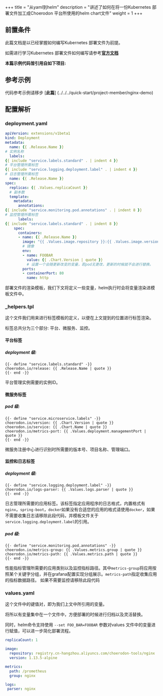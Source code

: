 +++
title = "从yaml到helm"
description = "讲述了如何在将一份Kubernetes 部署文件加工成Choerodon 平台所使用的helm chart文件"
weight = 1
+++

## 前置条件

此篇文档是以已经掌握如何编写Kubernetes 部署文件为前提。

如需进行学习Kubernetes 部署文件如何编写请参考[**官方文档**](https://kubernetes.io/docs/home)

**本篇示例代码皆引用自如下项目:**

## 参考示例

代码参考示例请移步 [**此篇**] (../../../quick-start/project-member/nginx-demo)

## 配置解析

### deployment.yaml

```yaml
apiVersion: extensions/v1beta1
kind: Deployment
metadata:
  name: {{ .Release.Name }}
# 实例名称  
  labels:
{{ include "service.labels.standard" . | indent 4 }}
# 平台管理所需标签
{{ include "service.logging.deployment.label" . | indent 4 }}
# 日志管理所需标签
  name: {{ .Release.Name }}
spec:
  replicas: {{ .Values.replicaCount }}
  # 副本数
  template:
    metadata:
      annotations:
{{ include "service.monitoring.pod.annotations" . | indent 8 }}
# 监控管理所需标签
      labels:
{{ include "service.labels.standard" . | indent 8 }}
    spec:
      containers:
      - name: {{ .Release.Name }}
        image: "{{ .Values.image.repository }}:{{ .Values.image.version }}"
        # 镜像
        env:
        - name: FOOBAR
          value: {{ .Chart.Version | quote }}
          # 设置一个会随更新改变的变量，若pod无更改，更新的时候就不会进行替换。
        ports:
        - containerPort: 80
          name: http
```

部署文件的渲染模板，我们下文将定义一些变量，helm执行时会将变量渲染进模板文件中。

### _helpers.tpl

这个文件我们用来进行标签模板的定义，以便在上文提到的位置进行标签渲染。

标签总共分为三个部分: 平台、微服务、监控。

#### 平台标签

##### deployment 级:

```
{{- define "service.labels.standard" -}}
choerodon.io/release: {{ .Release.Name | quote }}
{{- end -}}
```
平台管理实例需要的实例ID。

#### 微服务标签

##### pod 级:

```
{{- define "service.microservice.labels" -}}
choerodon.io/version: {{ .Chart.Version | quote }}
choerodon.io/service: {{ .Chart.Name | quote }}
choerodon.io/metrics-port: {{ .Values.deployment.managementPort | quote }}
{{- end -}}
```
微服务注册中心进行识别时所需要的版本号、项目名称、管理端口。

#### 监控和日志标签

##### deployment 级:

```
{{- define "service.logging.deployment.label" -}}
choerodon.io/logs-parser: {{ .Values.logs.parser | quote }}
{{- end -}}
```
日志管理所需要的应用标签。该标签指定应用程序的日志格式，内置格式有`nginx`，`spring-boot`，`docker`如果没有合适您的应用的格式请使用`docker`，如果不需要收集日志请移除此段代码，并模板文件关于`service.logging.deployment.label`的引用。

##### pod 级:

```
{{- define "service.monitoring.pod.annotations" -}}
choerodon.io/metrics-group: {{ .Values.metrics.group | quote }}
choerodon.io/metrics-path: {{ .Values.metrics.path | quote }}
{{- end -}}
```
性能指标管理所需要的应用类别以及监控指标路径。其中`metrics-group`将应用按照某个关键字分组，并在grafana配置实现分组展示。`metrics-path`指定收集应用的指标数据路径。
如果不需要监控请移除此段代码

### values.yaml

这个文件中的键值对，即为我们上文中所引用的变量。

将所以有变量集中在一个文件中，方便部署的时候进行归档以及灵活替换。

同时，helm命令支持使用 `--set FOO_BAR=FOOBAR` 参数对values 文件中的变量进行赋值，可以进一步简化部署流程。

```yaml
replicaCount: 1

image:
  repository: registry.cn-hangzhou.aliyuncs.com/choerodon-tools/nginx
  version: 1.13.5-alpine

metrics:
  path: /prometheus
  group: nginx

logs:
 parser: nginx
```